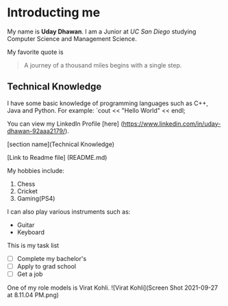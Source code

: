 # Introducting me

My name is **Uday Dhawan**. I am a Junior at *UC San Diego* studying Computer Science and Management Science. 

My favorite quote is 
> A journey of a thousand miles begins with a single step. 

## Technical Knowledge

I have some basic knowledge of programming languages such as C++, Java and Python. For example:
`cout << "Hello World" << endl;

You can view my LinkedIn Profile [here] (https://www.linkedin.com/in/uday-dhawan-92aaa2179/).

[section name](Technical Knowledge)

[Link to Readme file] (README.md)

My hobbies include:
1. Chess
2. Cricket
3. Gaming(PS4)

I can also play various instruments such as:
- Guitar
- Keyboard

This is my task list 

- [ ] Complete my bachelor's
- [ ] Apply to grad school
- [ ] Get a job

One of my role models is Virat Kohli.
![Virat Kohli](Screen Shot 2021-09-27 at 8.11.04 PM.png)
